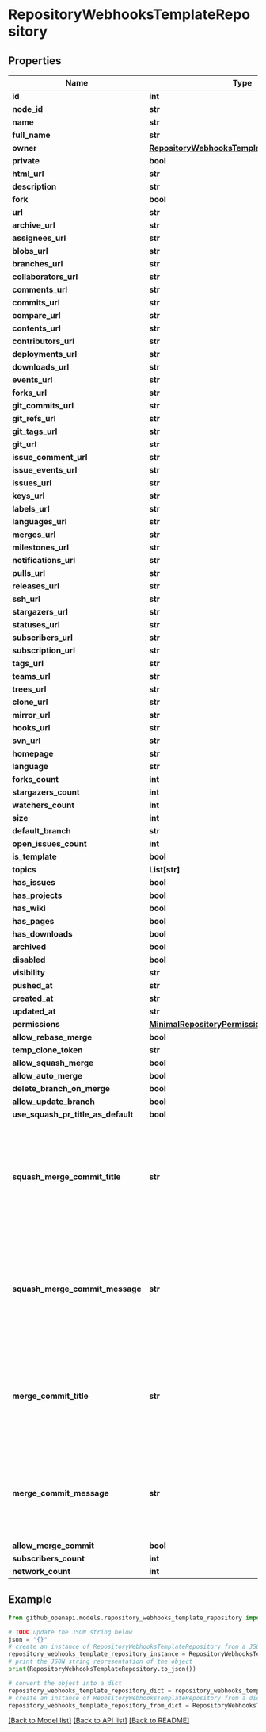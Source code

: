 # RepositoryWebhooksTemplateRepository


## Properties

Name | Type | Description | Notes
------------ | ------------- | ------------- | -------------
**id** | **int** |  | [optional] 
**node_id** | **str** |  | [optional] 
**name** | **str** |  | [optional] 
**full_name** | **str** |  | [optional] 
**owner** | [**RepositoryWebhooksTemplateRepositoryOwner**](RepositoryWebhooksTemplateRepositoryOwner.md) |  | [optional] 
**private** | **bool** |  | [optional] 
**html_url** | **str** |  | [optional] 
**description** | **str** |  | [optional] 
**fork** | **bool** |  | [optional] 
**url** | **str** |  | [optional] 
**archive_url** | **str** |  | [optional] 
**assignees_url** | **str** |  | [optional] 
**blobs_url** | **str** |  | [optional] 
**branches_url** | **str** |  | [optional] 
**collaborators_url** | **str** |  | [optional] 
**comments_url** | **str** |  | [optional] 
**commits_url** | **str** |  | [optional] 
**compare_url** | **str** |  | [optional] 
**contents_url** | **str** |  | [optional] 
**contributors_url** | **str** |  | [optional] 
**deployments_url** | **str** |  | [optional] 
**downloads_url** | **str** |  | [optional] 
**events_url** | **str** |  | [optional] 
**forks_url** | **str** |  | [optional] 
**git_commits_url** | **str** |  | [optional] 
**git_refs_url** | **str** |  | [optional] 
**git_tags_url** | **str** |  | [optional] 
**git_url** | **str** |  | [optional] 
**issue_comment_url** | **str** |  | [optional] 
**issue_events_url** | **str** |  | [optional] 
**issues_url** | **str** |  | [optional] 
**keys_url** | **str** |  | [optional] 
**labels_url** | **str** |  | [optional] 
**languages_url** | **str** |  | [optional] 
**merges_url** | **str** |  | [optional] 
**milestones_url** | **str** |  | [optional] 
**notifications_url** | **str** |  | [optional] 
**pulls_url** | **str** |  | [optional] 
**releases_url** | **str** |  | [optional] 
**ssh_url** | **str** |  | [optional] 
**stargazers_url** | **str** |  | [optional] 
**statuses_url** | **str** |  | [optional] 
**subscribers_url** | **str** |  | [optional] 
**subscription_url** | **str** |  | [optional] 
**tags_url** | **str** |  | [optional] 
**teams_url** | **str** |  | [optional] 
**trees_url** | **str** |  | [optional] 
**clone_url** | **str** |  | [optional] 
**mirror_url** | **str** |  | [optional] 
**hooks_url** | **str** |  | [optional] 
**svn_url** | **str** |  | [optional] 
**homepage** | **str** |  | [optional] 
**language** | **str** |  | [optional] 
**forks_count** | **int** |  | [optional] 
**stargazers_count** | **int** |  | [optional] 
**watchers_count** | **int** |  | [optional] 
**size** | **int** |  | [optional] 
**default_branch** | **str** |  | [optional] 
**open_issues_count** | **int** |  | [optional] 
**is_template** | **bool** |  | [optional] 
**topics** | **List[str]** |  | [optional] 
**has_issues** | **bool** |  | [optional] 
**has_projects** | **bool** |  | [optional] 
**has_wiki** | **bool** |  | [optional] 
**has_pages** | **bool** |  | [optional] 
**has_downloads** | **bool** |  | [optional] 
**archived** | **bool** |  | [optional] 
**disabled** | **bool** |  | [optional] 
**visibility** | **str** |  | [optional] 
**pushed_at** | **str** |  | [optional] 
**created_at** | **str** |  | [optional] 
**updated_at** | **str** |  | [optional] 
**permissions** | [**MinimalRepositoryPermissions**](MinimalRepositoryPermissions.md) |  | [optional] 
**allow_rebase_merge** | **bool** |  | [optional] 
**temp_clone_token** | **str** |  | [optional] 
**allow_squash_merge** | **bool** |  | [optional] 
**allow_auto_merge** | **bool** |  | [optional] 
**delete_branch_on_merge** | **bool** |  | [optional] 
**allow_update_branch** | **bool** |  | [optional] 
**use_squash_pr_title_as_default** | **bool** |  | [optional] 
**squash_merge_commit_title** | **str** | The default value for a squash merge commit title:  - &#x60;PR_TITLE&#x60; - default to the pull request&#39;s title. - &#x60;COMMIT_OR_PR_TITLE&#x60; - default to the commit&#39;s title (if only one commit) or the pull request&#39;s title (when more than one commit). | [optional] 
**squash_merge_commit_message** | **str** | The default value for a squash merge commit message:  - &#x60;PR_BODY&#x60; - default to the pull request&#39;s body. - &#x60;COMMIT_MESSAGES&#x60; - default to the branch&#39;s commit messages. - &#x60;BLANK&#x60; - default to a blank commit message. | [optional] 
**merge_commit_title** | **str** | The default value for a merge commit title.  - &#x60;PR_TITLE&#x60; - default to the pull request&#39;s title. - &#x60;MERGE_MESSAGE&#x60; - default to the classic title for a merge message (e.g., Merge pull request #123 from branch-name). | [optional] 
**merge_commit_message** | **str** | The default value for a merge commit message.  - &#x60;PR_TITLE&#x60; - default to the pull request&#39;s title. - &#x60;PR_BODY&#x60; - default to the pull request&#39;s body. - &#x60;BLANK&#x60; - default to a blank commit message. | [optional] 
**allow_merge_commit** | **bool** |  | [optional] 
**subscribers_count** | **int** |  | [optional] 
**network_count** | **int** |  | [optional] 

## Example

```python
from github_openapi.models.repository_webhooks_template_repository import RepositoryWebhooksTemplateRepository

# TODO update the JSON string below
json = "{}"
# create an instance of RepositoryWebhooksTemplateRepository from a JSON string
repository_webhooks_template_repository_instance = RepositoryWebhooksTemplateRepository.from_json(json)
# print the JSON string representation of the object
print(RepositoryWebhooksTemplateRepository.to_json())

# convert the object into a dict
repository_webhooks_template_repository_dict = repository_webhooks_template_repository_instance.to_dict()
# create an instance of RepositoryWebhooksTemplateRepository from a dict
repository_webhooks_template_repository_from_dict = RepositoryWebhooksTemplateRepository.from_dict(repository_webhooks_template_repository_dict)
```
[[Back to Model list]](../README.md#documentation-for-models) [[Back to API list]](../README.md#documentation-for-api-endpoints) [[Back to README]](../README.md)


